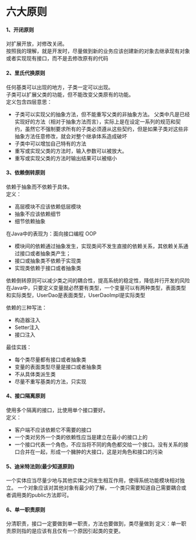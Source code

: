 # 六大原则
#### 1、开闭原则
对扩展开放，对修改关闭。<br>
按照我的理解，就是开发时，尽量做到新的业务应该创建新的对象去继承现有对象或者实现现有接口，而不是去修改原有的代码

#### 2、里氏代换原则
任何基类可以出现的地方，子类一定可以出现。<br>
子类可以扩展父类的功能，但不能改变父类原有的功能。<br>
定义包含四层意思：
* 子类可以实现父的抽象方法，但不能重写父类的非抽象方法。 父类中凡是已经实现好的方法（相对于抽象方法而言），实际上是在设定一系列的规范和契约，虽然它不强制要求所有的子类必须遵从这些契约，但是如果子类对这些非抽象方法任意修改，就会对整个继承体系造成破坏
* 子类中可以增加自己特有的方法
* 重写或实现父类的方法时，输入参数可以被放大。
* 重写或实现父类的方法时输出结果可以被缩小

#### 3、依赖倒转原则
依赖于抽象而不依赖于具体。<br>
定义：
* 高层模块不应该依赖低层模块
* 抽象不应该依赖细节
* 细节依赖抽象

在Java中的表现为：面向接口编程 OOP
* 模块间的依赖通过抽象发生，实现类间不发生直接的依赖关系，其依赖关系通过接口或者抽象类产生；
* 接口或抽象类不依赖于实现类
* 实现类依赖于接口或者抽象类

依赖倒转原则可以减少类之间的耦合性，提高系统的稳定性，降低并行开发的风险<br>
在Java中，只要定义变量就必然要有类型，一个变量可以有两种类型，表面类型和实际类型，UserDao是表面类型，UserDaoImpl是实际类型<br>

依赖的三种写法：
* 构造器注入
* Setter注入
* 接口注入

最佳实践：
* 每个类尽量都有接口或者抽象类
* 变量的表面类型尽量是接口或者抽象类
* 不从具体类派生类
* 尽量不重写基类的方法，只实现

#### 4、接口隔离原则
使用多个隔离的接口，比使用单个接口要好。<br>
定义：
* 客户端不应该依赖它不需要的接口
* 一个类对另外一个类的依赖性应当是建立在最小的接口上的
* 一个接口代表一个角色，不应当将不同的角色都交给一个接口。没有关系的接口合并在一起，形成一个臃肿的大接口，这是对角色和接口的污染

#### 5、迪米特法则(最少知道原则)
一个实体应当尽量少地与其他实体之间发生相互作用，使得系统功能模块相对独立。
一个对象应该对其他对象有最少的了解，一个类只需要知道自己需要耦合或者调用类的public方法即可。

#### 6、单一职责原则
分清职责，接口一定要做到单一职责，方法也要做到，类尽量做到
定义：单一职责原则指的是应该有且仅有一个原因引起类的变更。
